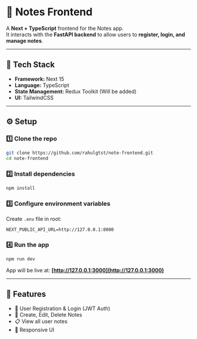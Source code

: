 # 📝 Notes Frontend

A **Next + TypeScript** frontend for the Notes app.  
It interacts with the **FastAPI backend** to allow users to **register, login, and manage notes**.

---

## 🚀 Tech Stack
- **Framework:** Next 15
- **Language:** TypeScript
- **State Management:** Redux Toolkit (Will be added)
- **UI:** TailwindCSS

---

## ⚙️ Setup

### 1️⃣ Clone the repo
```bash
git clone https://github.com/rahulgtst/note-frontend.git
cd note-frontend
````

### 2️⃣ Install dependencies

```bash
npm install
```

### 3️⃣ Configure environment variables

Create `.env` file in root:

```env
NEXT_PUBLIC_API_URL=http://127.0.0.1:8000
```

### 4️⃣ Run the app

```bash
npm run dev
```

App will be live at: **[http://127.0.0.1:3000](http://127.0.0.1:3000)**

---

## 📌 Features

* 🔑 User Registration & Login (JWT Auth)
* 📝 Create, Edit, Delete Notes
* 📋 View all user notes
* 🌙 Responsive UI
